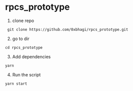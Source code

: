 # rpcs_prototype
1. clone repo
``` 
 git clone https://github.com/0xbhagi/rpcs_prototype.git
```
2. go to dir
```
cd rpcs_prototype
```
3. Add dependencies 
```
yarn
```
4. Run the script
```
yarn start
```

